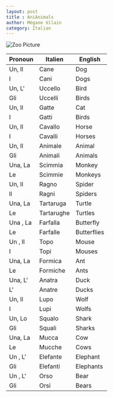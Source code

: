 ```yaml
---
layout: post
title : AniAnimals
author: Mégane Vilain
category: Italian
---
```


![Zoo Picture](http://www.mdjunited.com/medias/images/zoo.jpg)

|Pronoun|Italien|English
|--|--|--|
|Un, Il|Cane|Dog|
|I|Cani|Dogs|
|Un, L'|Uccello|Bird
|Gli|Uccelli|Birds|
|Un, Il|Gatte|Cat
|I|Gatti|Birds
|Un, Il|Cavallo|Horse
|I|Cavalli|Horses
|Un, Il|Animale|Animal
|Gli|Animali|Animals
|Una, La| Scimmia| Monkey
|Le | Scimmie | Monkeys
|Un, Il | Ragno |Spider
|Il | Ragni | Spiders
|Una, La | Tartaruga | Turtle
|Le | Tartarughe | Turtles
|Una , La | Farfalla | Butterfly
|Le | Farfalle| Butterflies
|Un , Il | Topo | Mouse
|I |Topi | Mouses
|Una, La | Formica | Ant
|Le | Formiche | Ants
|Una, L'| Anatra | Duck
|L' | Anatre | Ducks
|Un, Il | Lupo | Wolf
|I | Lupi | Wolfs
|Un, Lo | Squalo | Shark
|Gli | Squali | Sharks
|Una, La | Mucca | Cow
|Le | Mucche | Cows
|Un , L' | Elefante | Elephant
|Gli | Elefanti | Elephants
|Un , L' | Orso | Bear
|Gli | Orsi  | Bears
